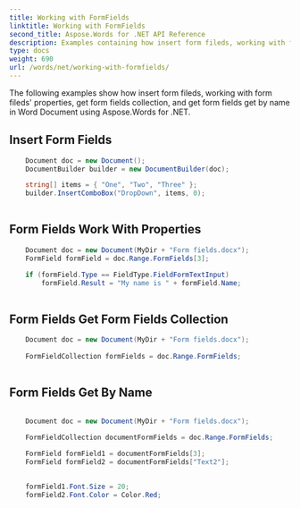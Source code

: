 ```yaml
---
title: Working with FormFields
linktitle: Working with FormFields
second_title: Aspose.Words for .NET API Reference
description: Examples containing how insert form fileds, working with form fileds' properties, get form fields collection, and get form fields get by name in Word Document using Aspose.Words for .NET.
type: docs
weight: 690
url: /words/net/working-with-formfields/
---
```

The following examples show how insert form fileds, working with form fileds' properties, get form fields collection, and get form fields get by name in Word Document using Aspose.Words for .NET.

## Insert Form Fields

```csharp
	Document doc = new Document();
	DocumentBuilder builder = new DocumentBuilder(doc);

	string[] items = { "One", "Two", "Three" };
	builder.InsertComboBox("DropDown", items, 0);
            
```

## Form Fields Work With Properties

```csharp
	Document doc = new Document(MyDir + "Form fields.docx");
	FormField formField = doc.Range.FormFields[3];

	if (formField.Type == FieldType.FieldFormTextInput)
		formField.Result = "My name is " + formField.Name;
	
```

## Form Fields Get Form Fields Collection

```csharp
	Document doc = new Document(MyDir + "Form fields.docx");
	
	FormFieldCollection formFields = doc.Range.FormFields;
	
```

## Form Fields Get By Name

```csharp
            
	Document doc = new Document(MyDir + "Form fields.docx");

	FormFieldCollection documentFormFields = doc.Range.FormFields;

	FormField formField1 = documentFormFields[3];
	FormField formField2 = documentFormFields["Text2"];
	

	formField1.Font.Size = 20;
	formField2.Font.Color = Color.Red;
            
```

